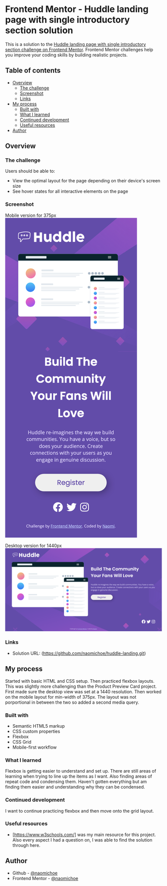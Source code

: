 # Frontend Mentor - Huddle landing page with single introductory section solution

This is a solution to the [Huddle landing page with single introductory section challenge on Frontend Mentor](https://www.frontendmentor.io/challenges/huddle-landing-page-with-a-single-introductory-section-B_2Wvxgi0). Frontend Mentor challenges help you improve your coding skills by building realistic projects. 

## Table of contents

- [Overview](#overview)
  - [The challenge](#the-challenge)
  - [Screenshot](#screenshot)
  - [Links](#links)
- [My process](#my-process)
  - [Built with](#built-with)
  - [What I learned](#what-i-learned)
  - [Continued development](#continued-development)
  - [Useful resources](#useful-resources)
- [Author](#author)

## Overview

### The challenge

Users should be able to:

- View the optimal layout for the page depending on their device's screen size
- See hover states for all interactive elements on the page

### Screenshot

Mobile version for 375px
![](./images/mobile-solution.png)

Desktop version for 1440px
![](./images/desktop-solution.png)

### Links

- Solution URL: (https://github.com/naomichoe/huddle-landing.git)
<!-- - Live Site URL: (https://your-live-site-url.com) ADD live page --> 

## My process

Started with basic HTML and CSS setup. Then practiced flexbox layouts. This was slightly more challenging than the Product Preview Card project. First made sure the desktop view was set at a 1440 resolution. Then worked on the mobile layout for min-width of 375px. The layout was not porportional in between the two so added a second media query.
### Built with

- Semantic HTML5 markup
- CSS custom properties
- Flexbox
- CSS Grid
- Mobile-first workflow

### What I learned

Flexbox is getting easier to understand and set up. There are still areas of learning when trying to line up the items as I want. Also finding areas of repeat code and condensing them. Haven't gotten everything but am finding them easier and understanding why they can be condensed. 

### Continued development

I want to continue practicing flexbox and then move onto the grid layout. 

### Useful resources

- [https://www.w3schools.com/] was my main resource for this project. Also every aspect I had a question on, I was able to find the solution through here.

## Author

- Github - [@naomichoe](https://github.com/naomichoe)
- Frontend Mentor - [@naomichoe](https://www.frontendmentor.io/profile/naomichoe)

